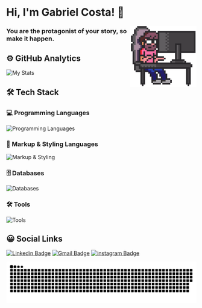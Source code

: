 # Hi, I'm Gabriel Costa! 👋
<img align="right" src="https://github.com/gabrielcs04/gabrielcs04/blob/main/images/code.gif" alt="Code" width="35%" />

### You are the protagonist of your story, so make it happen.

## ⚙️ GitHub Analytics
![My Stats](https://github-readme-stats.vercel.app/api/top-langs/?username=gabrielcs04&layout=compact&theme=dracula)

## 🛠 Tech Stack
### 💻 Programming Languages  
![Programming Languages](https://skillicons.dev/icons?i=java,spring,python,django,js,react,nextjs,ts)  
### 🎨 Markup & Styling Languages  
![Markup & Styling](https://skillicons.dev/icons?i=html,css)  
### 🗄 Databases  
![Databases](https://skillicons.dev/icons?i=mysql,postgres,oracle)  
### 🛠 Tools  
![Tools](https://skillicons.dev/icons?i=git)  

## 😀 Social Links
[![Linkedin Badge](https://img.shields.io/badge/LinkedIn-0077B5?style=for-the-badge&logo=linkedin&logoColor=white)](https://www.linkedin.com/in/gabrielcs04/)
[![Gmail Badge](https://img.shields.io/badge/Gmail-D14836?style=for-the-badge&logo=gmail&logoColor=white)](mailto:gabriel.costasilva04@gmail.com)
[![instagram Badge](https://img.shields.io/badge/Instagram-E4405F?style=for-the-badge&logo=instagram&logoColor=white)](https://www.instagram.com/gabriel.costa04/)

![Snake animation](https://github.com/gabrielcs04/gabrielcs04/blob/output/github-contribution-grid-snake.svg)
